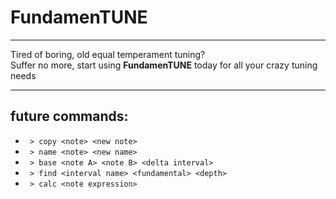 # FundamenTUNE
- - -
Tired of boring, old equal temperament tuning?  
Suffer no more, start using **FundamenTUNE** today for all your crazy tuning needs
- - -

## future commands:
- ` > copy <note> <new note>`
- ` > name <note> <new name>`
- ` > base <note A> <note B> <delta interval>`
- ` > find <interval name> <fundamental> <depth>`
- ` > calc <note expression>`